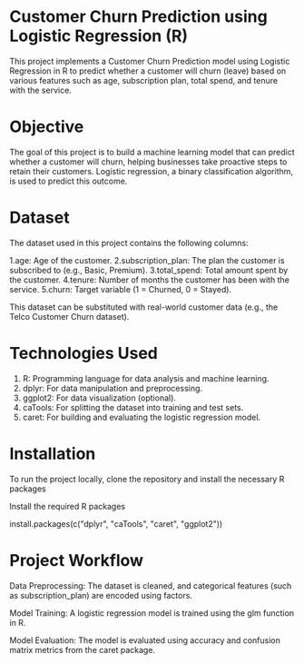 # Customer Churn Prediction using Logistic Regression (R)
This project implements a Customer Churn Prediction model using Logistic Regression in R to predict whether a customer will churn (leave) based on various features such as age, subscription plan, total spend, and tenure with the service.

# Objective
The goal of this project is to build a machine learning model that can predict whether a customer will churn, helping businesses take proactive steps to retain their customers. Logistic regression, a binary classification algorithm, is used to predict this outcome.

# Dataset
The dataset used in this project contains the following columns:

1.age: Age of the customer.
2.subscription_plan: The plan the customer is subscribed to (e.g., Basic, Premium).
3.total_spend: Total amount spent by the customer.
4.tenure: Number of months the customer has been with the service.
5.churn: Target variable (1 = Churned, 0 = Stayed).

This dataset can be substituted with real-world customer data (e.g., the Telco Customer Churn dataset).

# Technologies Used
1. R: Programming language for data analysis and machine learning.
2. dplyr: For data manipulation and preprocessing.
3. ggplot2: For data visualization (optional).
4. caTools: For splitting the dataset into training and test sets.
5. caret: For building and evaluating the logistic regression model.

# Installation
To run the project locally, clone the repository and install the necessary R packages

Install the required R packages

install.packages(c("dplyr", "caTools", "caret", "ggplot2"))

# Project Workflow

Data Preprocessing: The dataset is cleaned, and categorical features (such as subscription_plan) are encoded using factors.

Model Training: A logistic regression model is trained using the glm function in R.

Model Evaluation: The model is evaluated using accuracy and confusion matrix metrics from the caret package.


